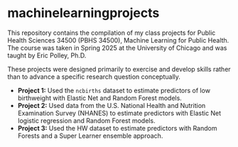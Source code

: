 # machinelearningprojects
This repository contains the compilation of my class projects for Public Health Sciences 34500 (PBHS 34500), Machine Learning for Public Health. The course was taken in Spring 2025 at the University of Chicago and was taught by Eric Polley, Ph.D.

These projects were designed primarily to exercise and develop skills rather than to advance a specific research question conceptually.

- **Project 1:** Used the `ncbirths` dataset to estimate predictors of low birthweight with Elastic Net and Random Forest models.  
- **Project 2:** Used data from the U.S. National Health and Nutrition Examination Survey (NHANES) to estimate predictors with Elastic Net logistic regression and Random Forest models.  
- **Project 3:** Used the HW dataset to estimate predictors with Random Forests and a Super Learner ensemble approach.  

